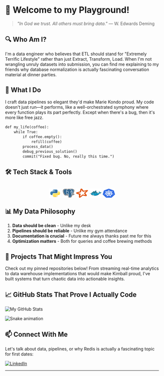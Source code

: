 # 👋 Welcome to my Playground!

> *"In God we trust. All others must bring data."* — W. Edwards Deming

## 🔍 Who Am I?

I'm a data engineer who believes that ETL should stand for "Extremely Terrific Lifestyle" rather than just Extract, Transform, Load. When I'm not wrangling unruly datasets into submission, you can find me explaining to my friends why database normalization is actually fascinating conversation material at dinner parties.

## 💾 What I Do

I craft data pipelines so elegant they'd make Marie Kondo proud. My code doesn't just run—it performs, like a well-orchestrated symphony where every function plays its part perfectly. Except when there's a bug, then it's more like free jazz.

```
def my_life(coffee):
    while True:
        if coffee.empty():
            refill(coffee)
        process_data()
        debug_previous_solution()
        commit("Fixed bug. No, really this time.")
```

## 🛠️ Tech Stack & Tools

<div style="display: inline_block" align="center"><br>
  <img align="center" alt="Python" height="30" width="40" src="https://raw.githubusercontent.com/devicons/devicon/master/icons/python/python-original.svg">
  <img align="center" alt="postgresql" height="30" width="40" src="https://github.com/devicons/devicon/blob/master/icons/postgresql/postgresql-original.svg">
  <img align="center" alt="Spark" height="30" width="40" src="https://github.com/devicons/devicon/blob/master/icons/apachespark/apachespark-original.svg">
  <img align="center" alt="Docker" height="30" width="40" src="https://github.com/devicons/devicon/blob/master/icons/docker/docker-original.svg">
  <img align="center" alt="Kubernetes" height="30" width="40" src="https://github.com/devicons/devicon/blob/master/icons/kubernetes/kubernetes-original.svg">
</div>

## 📊 My Data Philosophy

1. **Data should be clean** - Unlike my desk
2. **Pipelines should be reliable** - Unlike my gym attendance
3. **Documentation is crucial** - Future me always thanks past me for this
4. **Optimization matters** - Both for queries and coffee brewing methods

## 🚀 Projects That Might Impress You

Check out my pinned repositories below! From streaming real-time analytics to data warehouse implementations that would make Kimball proud, I've built systems that turn chaotic data into actionable insights.

## 📈 GitHub Stats That Prove I Actually Code

![My GitHub Stats](https://github-readme-stats.vercel.app/api?username=Anoterrr&show_icons=true&theme=tokyonight&include_all_commits=true&count_private=true)

![Snake animation](https://anoterrr.github.io/Anoterrr/github-contribution-grid-snake.svg)

## 📫 Connect With Me

Let's talk about data, pipelines, or why Redis is actually a fascinating topic for first dates:

[![LinkedIn](https://img.shields.io/badge/LinkedIn-0077B5?style=for-the-badge&logo=linkedin&logoColor=white)](https://linkedin.com/in/gustavo--alencar)

---
